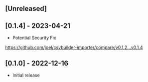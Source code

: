 ## [Unreleased]

## [0.1.4] - 2023-04-21

- Potential Security Fix

https://github.com/joel/csvbuilder-importer/compare/v0.1.2...v0.1.4

## [0.1.0] - 2022-12-16

- Initial release
